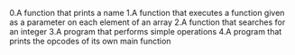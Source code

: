 0.A function that prints a name
1.A function that executes a function given as a parameter on each element of an array
2.A function that searches for an integer
3.A program that performs simple operations
4.A program that prints the opcodes of its own main function
